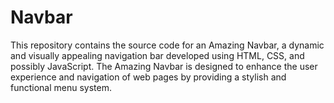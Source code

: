 # Navbar
This repository contains the source code for an Amazing Navbar, a dynamic and visually appealing navigation bar developed using HTML, CSS, and possibly JavaScript. The Amazing Navbar is designed to enhance the user experience and navigation of web pages by providing a stylish and functional menu system.
